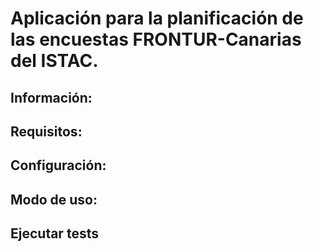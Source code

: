 # Aplicación para la planificación de las encuestas FRONTUR-Canarias del ISTAC.

## Información:


## Requisitos:


## Configuración:


## Modo de uso:


## Ejecutar tests